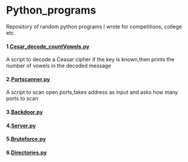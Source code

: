 # Python_programs
Repository of random python programs I wrote for competitions, college etc.
#### 1.[Cesar_decode_countVowels.py](https://github.com/Ajeets6/Python_programs/blob/main/Cesar_decode_countVowels.py)
  A script to decode a Ceasar cipher if the key is known,then prints the number of vowels in the decoded message
#### 2.[Portscanner.py](https://github.com/Ajeets6/Python_programs/blob/main/portscanner.py)
  A script to scan open ports,takes address as input and asks how many ports to scan 
#### 3.[Backdoor.py](https://github.com/Ajeets6/Python_programs/blob/main/backdoor.py)
 
#### 4.[Server.py](https://github.com/Ajeets6/Python_programs/blob/main/server.py)
  
#### 5.[Bruteforce.py](https://github.com/Ajeets6/Python_programs/blob/main/bruteforce.py)

#### 6.[Directories.py](https://github.com/Ajeets6/Python_programs/blob/main/directories.py)
 

